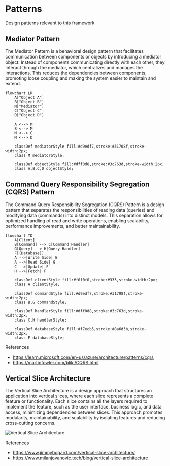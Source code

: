 # Patterns

Design patterns relevant to this framework

## Mediator Pattern

The Mediator Pattern is a behavioral design pattern that facilitates communication between components or objects by introducing a mediator object. Instead of components communicating directly with each other, they interact through the mediator, which centralizes and manages the interactions. This reduces the dependencies between components, promoting loose coupling and making the system easier to maintain and extend.

```mermaid
flowchart LR
    A["Object A"]
    B["Object B"]
    M["Mediator"]
    C["Object C"]
    D["Object D"]

    A <--> M
    B <--> M
    M <--> C
    M <--> D

    classDef mediatorStyle fill:#d9edf7,stroke:#31708f,stroke-width:2px;
    class M mediatorStyle;

    classDef objectStyle fill:#dff0d8,stroke:#3c763d,stroke-width:2px;
    class A,B,C,D objectStyle;

```

## Command Query Responsibility Segregation (CQRS) Pattern

The Command Query Responsibility Segregation (CQRS) Pattern is a design pattern that separates the responsibilities of reading data (queries) and modifying data (commands) into distinct models. This separation allows for optimized handling of read and write operations, enabling scalability, performance improvements, and better maintainability.

```mermaid
flowchart TD
    A[Client] 
    B[Command] --> C[Command Handler]
    G[Query] --> H[Query Handler]
    F[(Database)]
    A -->|Write Side| B
    A -->|Read Side| G
    C -->|Update| F
    H -->|Fetch| F

    classDef clientStyle fill:#f0f0f0,stroke:#333,stroke-width:2px;
    class A clientStyle;

    classDef commandStyle fill:#d9edf7,stroke:#31708f,stroke-width:2px;
    class B,G commandStyle;

    classDef handlerStyle fill:#dff0d8,stroke:#3c763d,stroke-width:2px;
    class C,H handlerStyle;

    classDef databaseStyle fill:#f7ecb5,stroke:#8a6d3b,stroke-width:2px;
    class F databaseStyle;
```

References

- <https://learn.microsoft.com/en-us/azure/architecture/patterns/cqrs>
- <https://martinfowler.com/bliki/CQRS.html>

## Vertical Slice Architecture

The Vertical Slice Architecture is a design approach that structures an application into vertical slices, where each slice represents a complete feature or functionality. Each slice contains all the layers required to implement the feature, such as the user 
interface, business logic, and data access, minimizing dependencies between slices. This approach promotes modularity, maintainability, and scalability by isolating features and reducing cross-cutting concerns.

![Vertical Slice Architecture](/assets/VerticalSliceArchitecture.svg)

References

- <https://www.jimmybogard.com/vertical-slice-architecture/>
- <https://www.milanjovanovic.tech/blog/vertical-slice-architecture>

